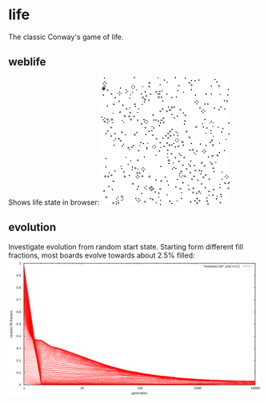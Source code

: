 # life
The classic Conway's game of life.

## weblife
Shows life state in browser:
![fig](img.png)

## evolution
Investigate evolution from random start state. Starting form different fill fractions, most boards evolve towards about 2.5% filled:
![fig](evolution.png)
